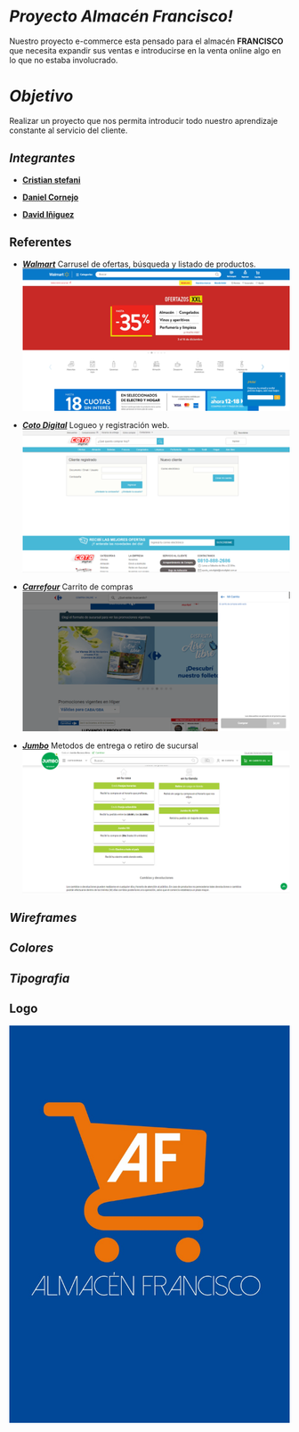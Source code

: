 # *Proyecto Almacén Francisco!*

Nuestro proyecto e-commerce esta pensado para el almacén  **FRANCISCO** que necesita expandir sus ventas e introducirse en la venta online algo en lo que no estaba involucrado.


# *Objetivo*

Realizar un proyecto que nos permita introducir todo nuestro aprendizaje constante al servicio del cliente.

## *Integrantes*
* **<a href="CristianStefani.md" >Cristian stefani</a>** 

* **<a href="DanielCornejo.md" >Daniel Cornejo</a>**

* **<a href="DavidIniguez.md" >David Iñiguez</a>**

## Referentes
- [___Walmart___](https://www.walmart.com.ar/)
Carrusel de ofertas, búsqueda y listado de productos.
![Vista](/public/Img/Walmart.PNG)

- [___Coto Digital___](https://www.cotodigital3.com.ar/sitios/cdigi?DPSLogout=true)
Logueo y registración web.
![Vista](/public/Img/Coto.PNG)
- [___Carrefour___](https://www.carrefour.com.ar/)
Carrito de compras
![Vista](/public/Img/Carrefour.PNG)
-  [___Jumbo___](https://www.jumbo.com.ar/)
Metodos de entrega o retiro de sucursal
![Vista](/public/Img/Jumbo.PNG)
## *Wireframes*


## *Colores*



## *Tipografia*

## Logo

![Vista](/public/Img/Logo.jpeg)